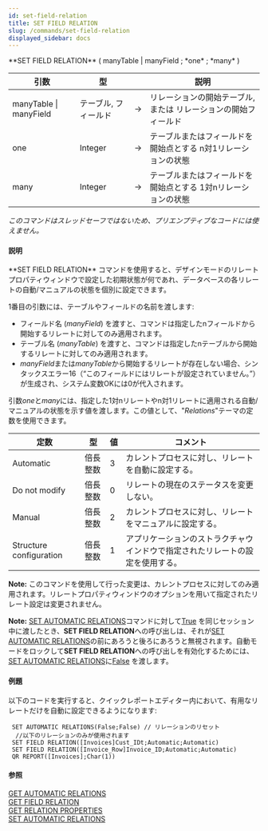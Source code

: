 ```yaml
---
id: set-field-relation
title: SET FIELD RELATION
slug: /commands/set-field-relation
displayed_sidebar: docs
---
```


<!--REF #_command_.SET FIELD RELATION.Syntax-->**SET FIELD RELATION** ( manyTable | manyField ; *one* ; *many* )<!-- END REF-->
<!--REF #_command_.SET FIELD RELATION.Params-->
| 引数 | 型 |  | 説明 |
| --- | --- | --- | --- |
| manyTable &#124; manyField | テーブル, フィールド | &#8594;  | リレーションの開始テーブル, または リレーションの開始フィールド |
| one | Integer | &#8594;  | テーブルまたはフィールドを開始点とする n対1リレーションの状態 |
| many | Integer | &#8594;  | テーブルまたはフィールドを開始点とする 1対nリレーションの状態 |

<!-- END REF-->

*このコマンドはスレッドセーフではないため、プリエンプティブなコードには使えません。*


#### 説明 

<!--REF #_command_.SET FIELD RELATION.Summary-->**SET FIELD RELATION** コマンドを使用すると、デザインモードのリレートプロパティウィンドウで設定した初期状態が何であれ、データベースの各リレートの自動/マニュアルの状態を個別に設定できます。<!-- END REF--> 

1番目の引数には、テーブルやフィールドの名前を渡します:

* フィールド名 (*manyField*) を渡すと、コマンドは指定したnフィールドから開始するリレートに対してのみ適用されます。
* テーブル名 (*manyTable*) を渡すと、コマンドは指定したnテーブルから開始するリレートに対してのみ適用されます。
* *manyField*または*manyTable*から開始するリレートが存在しない場合、シンタックスエラー16（“このフィールドにはリレートが設定されていません。”）が生成され、システム変数OKには0が代入されます。

引数*one*と*many*には、指定した1対nリレートやn対1リレートに適用される自動/マニュアルの状態を示す値を渡します。この値として、"*Relations*"テーマの定数を使用できます。

| 定数                      | 型    | 値 | コメント                                    |
| ----------------------- | ---- | - | --------------------------------------- |
| Automatic               | 倍長整数 | 3 | カレントプロセスに対し、リレートを自動に設定する。               |
| Do not modify           | 倍長整数 | 0 | リレートの現在のステータスを変更しない。                    |
| Manual                  | 倍長整数 | 2 | カレントプロセスに対し、リレートをマニュアルに設定する。            |
| Structure configuration | 倍長整数 | 1 | アプリケーションのストラクチャウインドウで指定されたリレートの設定を使用する。 |

**Note:** このコマンドを使用して行った変更は、カレントプロセスに対してのみ適用されます。リレートプロパティウィンドウのオプションを用いて指定されたリレート設定は変更されません。

**Note:** [SET AUTOMATIC RELATIONS](set-automatic-relations.md)コマンドに対して[True](true.md "True") を同じセッション中に渡したとき、**SET FIELD RELATION**への呼び出しは、それが[SET AUTOMATIC RELATIONS](set-automatic-relations.md)の前にあろうと後ろにあろうと無視されます。自動モードをロックして**SET FIELD RELATION**への呼び出しを有効化するためには、[SET AUTOMATIC RELATIONS](set-automatic-relations.md)に[False](false.md "False") を渡します。

#### 例題 

以下のコードを実行すると、クイックレポートエディター内において、有用なリレートだけを自動に設定できるようになります:

```4d
 SET AUTOMATIC RELATIONS(False;False) // リレーションのリセット
  //以下のリレーションのみが使用されます
 SET FIELD RELATION([Invoices]Cust_IDt;Automatic;Automatic)
 SET FIELD RELATION([Invoice_Row]Invoice_ID;Automatic;Automatic)
 QR REPORT([Invoices];Char(1))
```

#### 参照 

[GET AUTOMATIC RELATIONS](get-automatic-relations.md)  
[GET FIELD RELATION](get-field-relation.md)  
[GET RELATION PROPERTIES](get-relation-properties.md)  
[SET AUTOMATIC RELATIONS](set-automatic-relations.md)  